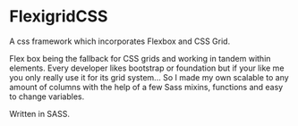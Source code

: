 # FlexigridCSS
A css framework which incorporates Flexbox and CSS Grid.

Flex box being the fallback for CSS grids and working in tandem within elements. Every developer likes bootstrap or foundation but if your like me you only really use it for its grid system... So I made my own scalable to any amount of columns with the help of a few Sass mixins, functions and easy to change variables.

Written in SASS.
